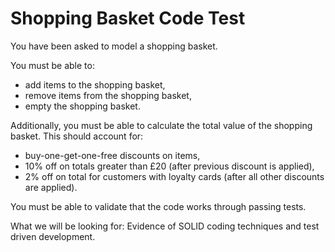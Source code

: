 # Shopping Basket Code Test

You have been asked to model a shopping basket.  

You must be able to:
* add items to the shopping basket,
* remove items from the shopping basket,
* empty the shopping basket.

Additionally, you must be able to calculate the total value of the shopping basket. This should account for:
* buy-one-get-one-free discounts on items,
* 10% off on totals greater than £20 (after previous discount is applied),
* 2% off on total for customers with loyalty cards (after all other discounts are applied).  

You must be able to validate that the code works through passing tests.

What we will be looking for:
Evidence of SOLID coding techniques and test driven development.
